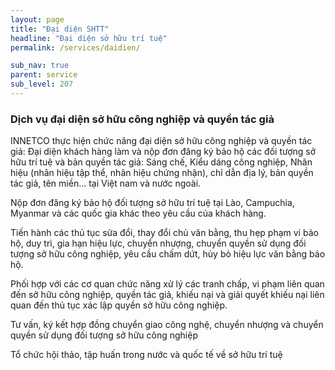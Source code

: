```yaml
---
layout: page
title: "Đại diện SHTT"
headline: "Đại diện sở hữu trí tuệ"
permalink: /services/daidien/

sub_nav: true
parent: service
sub_level: 207
---
```


### Dịch vụ đại diện sở hữu công nghiệp và quyền tác giả

INNETCO thực hiện chức năng đại diện sở hữu công nghiệp và quyền tác giả: Đại diện khách hàng làm và nộp đơn đăng ký bảo hộ các đối tượng sở hữu trí tuệ và bản quyền tác giả: Sáng chế, Kiểu dáng công nghiệp, Nhãn hiệu (nhãn hiệu tập thể, nhãn hiệu chứng nhận), chỉ dẫn địa lý, bản quyền tác giả, tên miền… tại Việt nam và nước ngoài.

Nộp đơn đăng ký bảo hộ đối tượng sở hữu trí tuệ tại Lào, Campuchia, Myanmar và các quốc gia khác theo yêu cầu của khách hàng.

Tiến hành các thủ tục sửa đổi, thay đổi chủ văn bằng, thu hẹp phạm vi bảo hộ, duy trì, gia hạn hiệu lực, chuyển nhượng, chuyển quyền sử dụng đối tượng sở hữu công nghiệp, yêu cầu chấm dứt, hủy bỏ hiệu lực văn bằng bảo hộ.

Phối hợp với các cơ quan chức năng xử lý các tranh chấp, vi phạm liên quan đến sở hữu công nghiệp, quyền tác giả, khiếu nại và giải quyết khiếu nại liên quan đến thủ tục xác lập quyền sở hữu công nghiệp.

Tư vấn, ký kết hợp đồng chuyển giao công nghệ, chuyển nhượng và chuyển quyền sử dụng đối tượng sở hữu công nghiệp

Tổ chức hội thảo, tập huấn trong nước và quốc tế về sở hữu trí tuệ